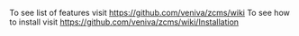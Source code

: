 To see list of features visit https://github.com/veniva/zcms/wiki 
To see how to install visit https://github.com/veniva/zcms/wiki/Installation 